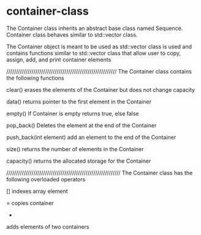 # container-class
The Container class inherits an abstract base class named Sequence. Container class behaves similar to std::vector class.

The Container object is meant to be used as std::vector class is used and contains functions
similar to std::vector class that allow user to copy, assign, add, and print container
elements

/////////////////////////////////////////////////////////
The Container class contains the following functions

clear()
erases the elements of the Container but does not change capacity

data()
returns pointer to the first element in the Container

empty()
If Container is empty returns true, else false

pop_back()
Deletes the element at the end of the Container

push_back(int element)
add an element to the end of the Container

size()
returns the number of elements in the Container

capacity()
returns the allocated storage for the Container

///////////////////////////////////////////////////////////
The Container class has the following overloaded operators

[]
indexes array element

=
copies container

+
adds elements of two containers

